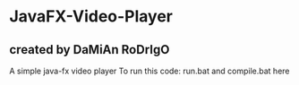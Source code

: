 # JavaFX-Video-Player
## created by DaMiAn RoDrIgO
A simple java-fx video player
To run this code: run.bat and compile.bat here
